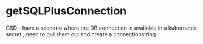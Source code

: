 # getSQLPlusConnection
GSD - have a scenario where the DB connection in available in a kubernetes secret , need to pull them out and create a connectionstring 
